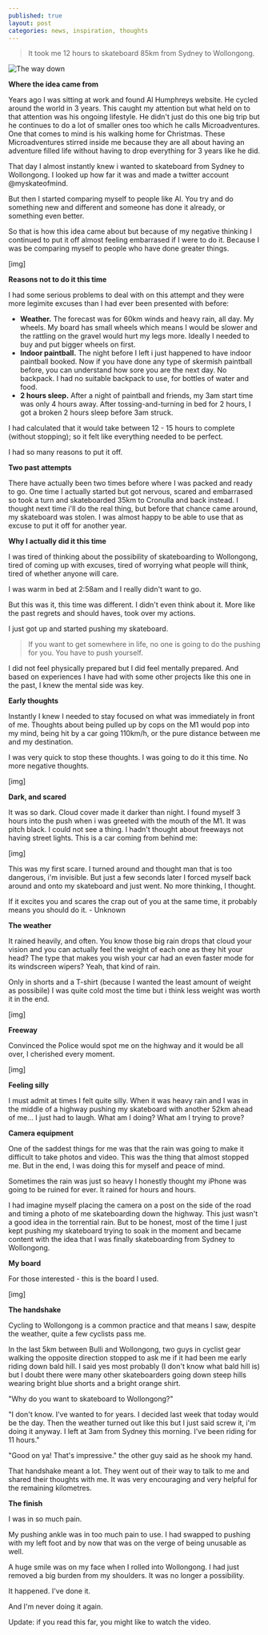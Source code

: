 ```yaml
---
published: true
layout: post
categories: news, inspiration, thoughts
---
```


> It took me 12 hours to skateboard 85km from Sydney to Wollongong.

![The way down](https://cloud.githubusercontent.com/assets/1730420/6815932/8a07f570-d2e0-11e4-89e7-b2e02dd6de3b.jpg)

**Where the idea came from**

Years ago I was sitting at work and found Al Humphreys website. He cycled around the world in 3 years. This caught my attention but what held on to that attention was his ongoing lifestyle. He didn't just do this one big trip but he continues to do a lot of smaller ones too which he calls Microadventures. One that comes to mind is his walking home for Christmas. These Microadventures stirred inside me because they are all about having an adventure filled life without having to drop everything for 3 years like he did.

That day I almost instantly knew i wanted to skateboard from Sydney to Wollongong. I looked up how far it was and made a twitter account @myskateofmind.

But then I started comparing myself to people like Al. You try and do something new and different and someone has done it already, or something even better.

So that is how this idea came about but because of my negative thinking I continued to put it off almost feeling embarrased if I were to do it. Because I was be comparing myself to people who have done greater things.

[img]

**Reasons not to do it this time**

I had some serious problems to deal with on this attempt and they were more legimite excuses than I had ever been presented with before:

+ **Weather.** The forecast was for 60km winds and heavy rain, all day.
My wheels. My board has small wheels which means I would be slower and the rattling on the gravel would hurt my legs more. Ideally I needed to buy and put bigger wheels on first.
+ **Indoor paintball.** The night before I left i just happened to have indoor paintball booked. Now if you have done any type of skermish paintball before, you can understand how sore you are the next day.
No backpack. I had no suitable backpack to use, for bottles of water and food.
+ **2 hours sleep.** After a night of paintball and friends, my 3am start time was only 4 hours away. After tossing-and-turning in bed for 2 hours, I got a broken 2 hours sleep before 3am struck.

I had calculated that it would take between 12 - 15 hours to complete (without stopping); so it felt like everything needed to be perfect.

I had so many reasons to put it off.

**Two past attempts**

There have actually been two times before where I was packed and ready to go. One time I actually started but got nervous, scared and embarrased so took a turn and skateboarded 35km to Cronulla and back instead. I thought next time i'll do the real thing, but before that chance came around, my skateboard was stolen. I was almost happy to be able to use that as excuse to put it off for another year.

**Why I actually did it this time**

I was tired of thinking about the possibility of skateboarding to Wollongong, tired of coming up with excuses, tired of worrying what people will think, tired of whether anyone will care.

I was warm in bed at 2:58am and I really didn't want to go.

But this was it, this time was different. I didn't even think about it. More like the past regrets and should haves, took over my actions.

I just got up and started pushing my skateboard.

> If you want to get somewhere in life, no one is going to do the pushing for you. You have to push yourself.

I did not feel physically prepared but I did feel mentally prepared. And based on experiences I have had with some other projects like this one in the past, I knew the mental side was key.

**Early thoughts**

Instantly I knew I needed to stay focused on what was immediately in front of me. Thoughts about being pulled up by cops on the M1 would pop into my mind, being hit by a car going 110km/h, or the pure distance between me and my destination.

I was very quick to stop these thoughts. I was going to do it this time. No more negative thoughts.

[img]

**Dark, and scared**

It was so dark. Cloud cover made it darker than night. I found myself 3 hours into the push when i was greeted with the mouth of the M1. It was pitch black. I could not see a thing. I hadn't thought about freeways not having street lights. This is a car coming from behind me:

[img]

This was my first scare. I turned around and thought man that is too dangerous, i'm invisible. But just a few seconds later I forced myself back around and onto my skateboard and just went. No more thinking, I thought.

If it excites you and scares the crap out of you at the same time,
it probably means you should do it. - Unknown

**The weather**

It rained heavily, and often. You know those big rain drops that cloud your vision and you can actually feel the weight of each one as they hit your head? The type that makes you wish your car had an even faster mode for its windscreen wipers? Yeah, that kind of rain.

Only in shorts and a T-shirt (because I wanted the least amount of weight as possibile) I was quite cold most the time but i think less weight was worth it in the end.

[img]

**Freeway**

Convinced the Police would spot me on the highway and it would be all over, I cherished every moment.

[img]

**Feeling silly**

I must admit at times I felt quite silly. When it was heavy rain and I was in the middle of a highway pushing my skateboard with another 52km ahead of me... I just had to laugh. What am I doing? What am I trying to prove?

**Camera equipment**

One of the saddest things for me was that the rain was going to make it difficult to take photos and video. This was the thing that almost stopped me. But in the end, I was doing this for myself and peace of mind.

Sometimes the rain was just so heavy I honestly thought my iPhone was going to be ruined for ever. It rained for hours and hours.

I had imagine myself placing the camera on a post on the side of the road and timing a photo of me skateboarding down the highway. This just wasn't a good idea in the torrential rain. But to be honest, most of the time I just kept pushing my skateboard trying to soak in the moment and became content with the idea that I was finally skateboarding from Sydney to Wollongong.

**My board**

For those interested - this is the board I used.

[img] 

**The handshake**

Cycling to Wollongong is a common practice and that means I saw, despite the weather, quite a few cyclists pass me.

In the last 5km between Bulli and Wollongong, two guys in cyclist gear walking the opposite direction stopped to ask me if it had been me early riding down bald hill. I said yes most probably (I don't know what bald hill is) but I doubt there were many other skateboarders going down steep hills wearing bright blue shorts and a bright orange shirt.

"Why do you want to skateboard to Wollongong?"

"I don't know. I've wanted to for years. I decided last week that today would be the day. Then the weather turned out like this but I just said screw it, i'm doing it anyway. I left at 3am from Sydney this morning. I've been riding for 11 hours."

"Good on ya! That's impressive." the other guy said as he shook my hand.

That handshake meant a lot. They went out of their way to talk to me and shared their thoughts with me. It was very encouraging and very helpful for the remaining kilometres.

**The finish**

I was in so much pain.

My pushing ankle was in too much pain to use. I had swapped to pushing with my left foot and by now that was on the verge of being unusable as well.

A huge smile was on my face when I rolled into Wollongong. I had just removed a big burden from my shoulders. It was no longer a possibility.

It happened. I've done it.



And I'm never doing it again.



Update: if you read this far, you might like to watch the video.
